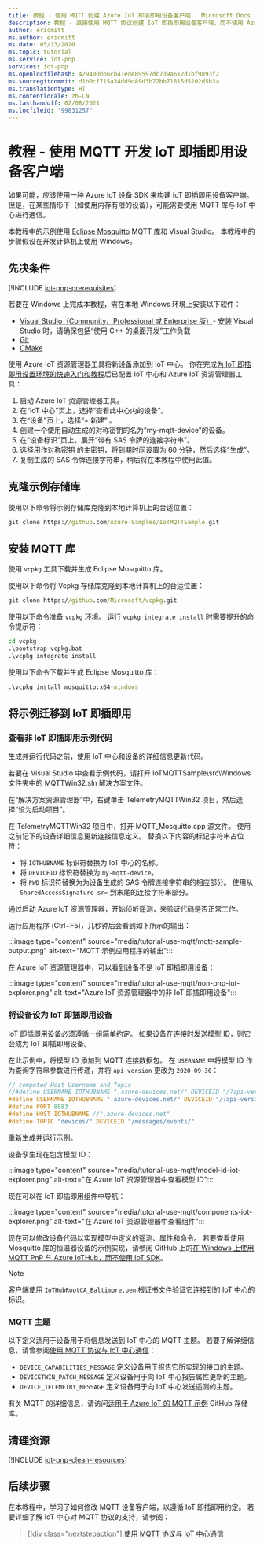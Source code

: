```yaml
---
title: 教程 - 使用 MQTT 创建 Azure IoT 即插即用设备客户端 | Microsoft Docs
description: 教程 - 直接使用 MQTT 协议创建 IoT 即插即用设备客户端，而不使用 Azure IoT 设备 SDK
author: ericmitt
ms.author: ericmitt
ms.date: 05/13/2020
ms.topic: tutorial
ms.service: iot-pnp
services: iot-pnp
ms.openlocfilehash: 429400bb6cb41ede89597dc739a612d1bf9893f2
ms.sourcegitcommit: d1b0cf715a34dd9d89d3b72bb71815d5202d5b3a
ms.translationtype: HT
ms.contentlocale: zh-CN
ms.lasthandoff: 02/08/2021
ms.locfileid: "99831257"
---
```

# <a name="tutorial---use-mqtt-to-develop-an-iot-plug-and-play-device-client"></a>教程 - 使用 MQTT 开发 IoT 即插即用设备客户端

如果可能，应该使用一种 Azure IoT 设备 SDK 来构建 IoT 即插即用设备客户端。 但是，在某些情形下（如使用内存有限的设备），可能需要使用 MQTT 库与 IoT 中心进行通信。

本教程中的示例使用 [Eclipse Mosquitto](http://mosquitto.org/) MQTT 库和 Visual Studio。 本教程中的步骤假设在开发计算机上使用 Windows。

## <a name="prerequisites"></a>先决条件

[!INCLUDE [iot-pnp-prerequisites](../../includes/iot-pnp-prerequisites.md)]

若要在 Windows 上完成本教程，需在本地 Windows 环境上安装以下软件：

* [Visual Studio（Community、Professional 或 Enterprise 版）](https://visualstudio.microsoft.com/downloads/)- [安装](/cpp/build/vscpp-step-0-installation?preserve-view=true&view=vs-2019) Visual Studio 时，请确保包括“使用 C++ 的桌面开发”工作负载
* [Git](https://git-scm.com/download/)
* [CMake](https://cmake.org/download/)

使用 Azure IoT 资源管理器工具将新设备添加到 IoT 中心。 你在完成[为 IoT 即插即用设置环境的快速入门和教程](set-up-environment.md)后已配置 IoT 中心和 Azure IoT 资源管理器工具：

1. 启动 Azure IoT 资源管理器工具。
1. 在“IoT 中心”页上，选择“查看此中心内的设备”。
1. 在“设备”页上，选择“+ 新建” 。
1. 创建一个使用自动生成的对称密钥的名为“my-mqtt-device”的设备。
1. 在“设备标识”页上，展开“带有 SAS 令牌的连接字符串”。
1. 选择用作对称密钥 的主密钥，将到期时间设置为 60 分钟，然后选择“生成”。
1. 复制生成的 SAS 令牌连接字符串，稍后将在本教程中使用此值。

## <a name="clone-sample-repo"></a>克隆示例存储库

使用以下命令将示例存储库克隆到本地计算机上的合适位置：

```cmd
git clone https://github.com/Azure-Samples/IoTMQTTSample.git
```

## <a name="install-mqtt-library"></a>安装 MQTT 库

使用 `vcpkg` 工具下载并生成 Eclipse Mosquitto 库。

使用以下命令将 Vcpkg 存储库克隆到本地计算机上的合适位置：

```cmd
git clone https://github.com/Microsoft/vcpkg.git
```

使用以下命令准备 `vcpkg` 环境。 运行 `vcpkg integrate install` 时需要提升的命令提示符：

```cmd
cd vcpkg
.\bootstrap-vcpkg.bat
.\vcpkg integrate install
```

使用以下命令下载并生成 Eclipse Mosquitto 库：

```cmd
.\vcpkg install mosquitto:x64-windows
```

## <a name="migrate-the-sample-to-iot-plug-and-play"></a>将示例迁移到 IoT 即插即用

### <a name="review-the-non-iot-plug-and-play-sample-code"></a>查看非 IoT 即插即用示例代码

生成并运行代码之前，使用 IoT 中心和设备的详细信息更新代码。

若要在 Visual Studio 中查看示例代码，请打开 IoTMQTTSample\src\Windows 文件夹中的 MQTTWin32.sln 解决方案文件。

在“解决方案资源管理器”中，右键单击 TelemetryMQTTWin32 项目，然后选择“设为启动项目”。

在 TelemetryMQTTWin32 项目中，打开 MQTT_Mosquitto.cpp 源文件。 使用之前记下的设备详细信息更新连接信息定义。 替换以下内容的标记字符串占位符：

* 将 `IOTHUBNAME` 标识符替换为 IoT 中心的名称。
* 将 `DEVICEID` 标识符替换为 `my-mqtt-device`。
* 将 `PWD` 标识符替换为为设备生成的 SAS 令牌连接字符串的相应部分。 使用从 `SharedAccessSignature sr=` 到末尾的连接字符串部分。

通过启动 Azure IoT 资源管理器，开始侦听遥测，来验证代码是否正常工作。

运行应用程序 (Ctrl+F5)，几秒钟后会看到如下所示的输出：

:::image type="content" source="media/tutorial-use-mqtt/mqtt-sample-output.png" alt-text="MQTT 示例应用程序的输出":::

在 Azure IoT 资源管理器中，可以看到设备不是 IoT 即插即用设备：

:::image type="content" source="media/tutorial-use-mqtt/non-pnp-iot-explorer.png" alt-text="Azure IoT 资源管理器中的非 IoT 即插即用设备":::

### <a name="make-the-device-an-iot-plug-and-play-device"></a>将设备设为 IoT 即插即用设备

IoT 即插即用设备必须遵循一组简单约定。 如果设备在连接时发送模型 ID，则它会成为 IoT 即插即用设备。

在此示例中，将模型 ID 添加到 MQTT 连接数据包。 在 `USERNAME` 中将模型 ID 作为查询字符串参数进行传递，并将 `api-version` 更改为 `2020-09-30`：

```c
// computed Host Username and Topic
//#define USERNAME IOTHUBNAME ".azure-devices.net/" DEVICEID "/?api-version=2018-06-30"
#define USERNAME IOTHUBNAME ".azure-devices.net/" DEVICEID "/?api-version=2020-09-30&model-id=dtmi:com:example:Thermostat;1"
#define PORT 8883
#define HOST IOTHUBNAME //".azure-devices.net"
#define TOPIC "devices/" DEVICEID "/messages/events/"
```

重新生成并运行示例。

设备孪生现在包含模型 ID：

:::image type="content" source="media/tutorial-use-mqtt/model-id-iot-explorer.png" alt-text="在 Azure IoT 资源管理器中查看模型 ID":::

现在可以在 IoT 即插即用组件中导航：

:::image type="content" source="media/tutorial-use-mqtt/components-iot-explorer.png" alt-text="在 Azure IoT 资源管理器中查看组件":::

现在可以修改设备代码以实现模型中定义的遥测、属性和命令。 若要查看使用 Mosquitto 库的恒温器设备的示例实现，请参阅 GitHub 上的[在 Windows 上使用 MQTT PnP 与 Azure IoTHub，而不使用 IoT SDK](https://github.com/Azure-Samples/IoTMQTTSample/tree/master/src/Windows/PnPMQTTWin32)。

> [!NOTE]
>客户端使用 `IoTHubRootCA_Baltimore.pem` 根证书文件验证它连接到的 IoT 中心的标识。

### <a name="mqtt-topics"></a>MQTT 主题

以下定义适用于设备用于将信息发送到 IoT 中心的 MQTT 主题。 若要了解详细信息，请曾参阅[使用 MQTT 协议与 IoT 中心通信](../iot-hub/iot-hub-mqtt-support.md)：

* `DEVICE_CAPABILITIES_MESSAGE` 定义设备用于报告它所实现的接口的主题。
* `DEVICETWIN_PATCH_MESSAGE` 定义设备用于向 IoT 中心报告属性更新的主题。
* `DEVICE_TELEMETRY_MESSAGE` 定义设备用于向 IoT 中心发送遥测的主题。

有关 MQTT 的详细信息，请访问[适用于 Azure IoT 的 MQTT 示例](https://github.com/Azure-Samples/IoTMQTTSample/) GitHub 存储库。

## <a name="clean-up-resources"></a>清理资源

[!INCLUDE [iot-pnp-clean-resources](../../includes/iot-pnp-clean-resources.md)]

## <a name="next-steps"></a>后续步骤

在本教程中，学习了如何修改 MQTT 设备客户端，以遵循 IoT 即插即用约定。 若要详细了解 IoT 中心对 MQTT 协议的支持，请参阅：

> [!div class="nextstepaction"]
> [使用 MQTT 协议与 IoT 中心通信](../iot-hub/iot-hub-mqtt-support.md)